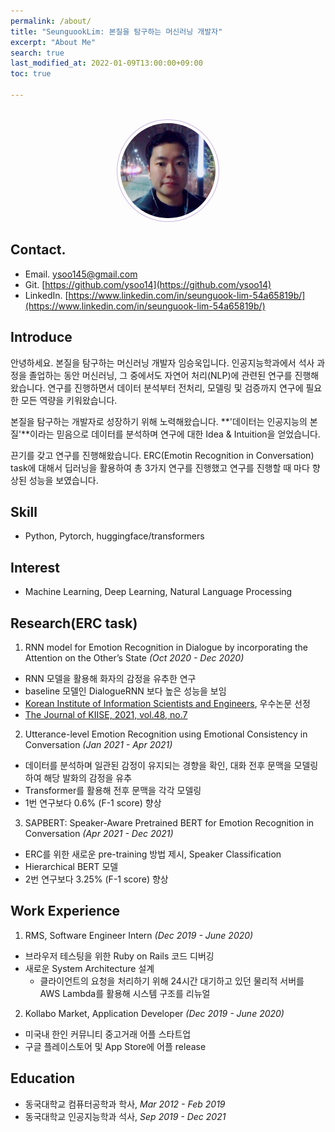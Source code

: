 ```yaml
---
permalink: /about/
title: "SeunguookLim: 본질을 탐구하는 머신러닝 개발자"
excerpt: "About Me"
search: true
last_modified_at: 2022-01-09T13:00:00+09:00
toc: true

--- 
```

<br>

<center><img src="/assets/images/profile.jpeg" width="30%" height="30%" style="
border: 1px solid #cab6de;
border-radius: 50%;
padding: 5px;
-moz-border-radius: 50%;
-khtml-border-radius: 50%;
-webkit-border-radius: 50%;
"></center>

## Contact.
 * Email. ysoo145@gmail.com
 * Git. [https://github.com/ysoo14](https://github.com/ysoo14)
 * LinkedIn. [https://www.linkedin.com/in/seunguook-lim-54a65819b/](https://www.linkedin.com/in/seunguook-lim-54a65819b/)

## Introduce
안녕하세요. 본질을 탐구하는 머신러닝 개발자 임승욱입니다. 인공지능학과에서 석사 과정을 졸업하는 동안 머신러닝, 그 중에서도 자연어 처리(NLP)에 관련된 연구를 진행해왔습니다. 연구를 진행하면서 데이터 분석부터 전처리, 모델링 및 검증까지 연구에 필요한 모든 역량을 키워왔습니다.

본질을 탐구하는 개발자로 성장하기 위해 노력해왔습니다. **'데이터는 인공지능의 본질'**이라는 믿음으로 데이터를 분석하며 연구에 대한 Idea & Intuition을 얻었습니다.

끈기를 갖고 연구를 진행해왔습니다. ERC(Emotin Recognition in Conversation) task에 대해서 딥러닝을 활용하여 총 3가지 연구를 진행했고 연구를 진행할 때 마다 향상된 성능을 보였습니다.

## Skill
 * Python, Pytorch, huggingface/transformers

## Interest
 * Machine Learning, Deep Learning, Natural Language Processing

## Research(ERC task)
 1. RNN model for Emotion Recognition in Dialogue by incorporating the Attention on the Other’s State *(Oct 2020 - Dec 2020)*
  * RNN 모델을 활용해 화자의 감정을 유추한 연구
  * baseline 모델인 DialogueRNN 보다 높은 성능을 보임
  * [Korean Institute of Information Scientists and Engineers](https://www.dbpia.co.kr/Journal/articleDetail?nodeId=NODE10529656), 우수논문 선정
  * [The Journal of KIISE, 2021, vol.48, no.7](https://www.kci.go.kr/kciportal/ci/sereArticleSearch/ciSereArtiView.kci?sereArticleSearchBean.artiId=ART002739234)

 2. Utterance-level Emotion Recognition using Emotional Consistency in Conversation *(Jan 2021 - Apr 2021)*
  * 데이터를 분석하며 일관된 감정이 유지되는 경향을 확인, 대화 전후 문맥을 모델링하여 해당 발화의 감정을 유추
  * Transformer를 활용해 전후 문맥을 각각 모델링
  * 1번 연구보다 0.6% (F-1 score) 향상

 3. SAPBERT: Speaker-Aware Pretrained BERT for Emotion Recognition in Conversation *(Apr 2021 - Dec 2021)*
  * ERC를 위한 새로운 pre-training 방법 제시, Speaker Classification
  * Hierarchical BERT 모델
  * 2번 연구보다 3.25% (F-1 score) 향상

## Work Experience

1. RMS, Software Engineer Intern *(Dec 2019 - June 2020)*
 * 브라우저 테스팅을 위한 Ruby on Rails 코드 디버깅
 * 새로운 System Architecture 설계 
   - 클라이언트의 요청을 처리하기 위해 24시간 대기하고 있던 물리적 서버를 AWS Lambda를 활용해 시스템 구조를 리뉴얼
   

2. Kollabo Market, Application Developer *(Dec 2019 - June 2020)*
 * 미국내 한인 커뮤니티 중고거래 어플 스타트업
 * 구글 플레이스토어 및 App Store에 어플 release

## Education
 * 동국대학교 컴퓨터공학과 학사, *Mar 2012 - Feb 2019*
 * 동국대학교 인공지능학과 석사, *Sep 2019 - Dec 2021* 
